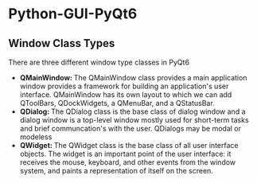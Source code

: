 # Python-GUI-PyQt6

## Window Class Types
There are three different window type classes in PyQt6
  -  <strong>QMainWindow: </strong>The QMainWindow class provides a main application window  provides a framework for building an application's user interface. QMainWindow has its own layout to which we can add QToolBars, QDockWidgets, a QMenuBar, and a QStatusBar.
  -  <strong>QDialog: </strong> The QDialog class is the base class of dialog window and a dialog window is a top-level window mostly used for short-term tasks and brief communcation's with the user. QDialogs may be modal or modeless
  -  <strong>QWidget: </strong> The QWidget class is the base class of all user interface objects. The widget is an important point of the user interface: it receives the mouse, keyboard, and other events from the window system, and paints a representation of itself on the screen.
